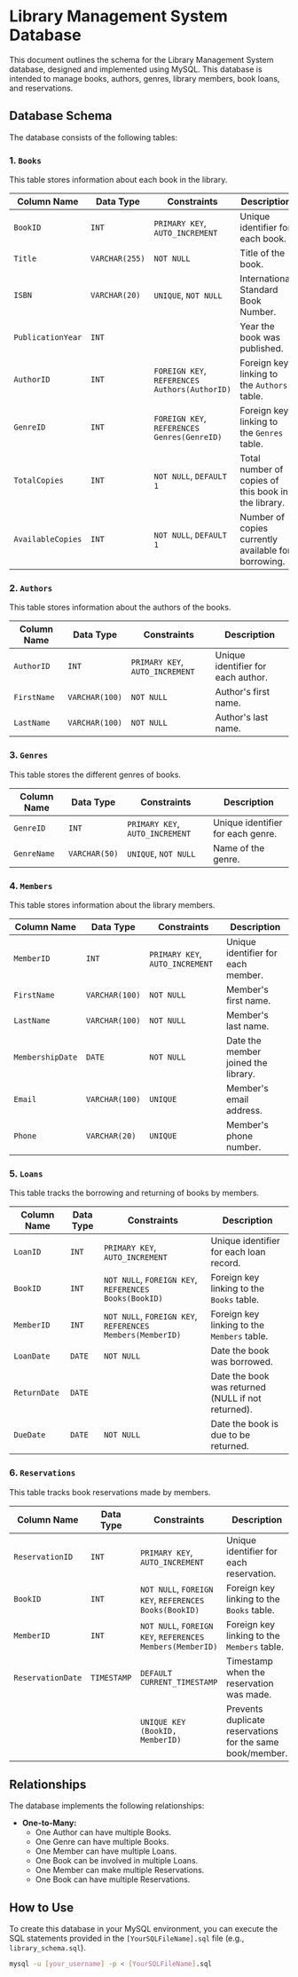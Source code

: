 # Library Management System Database

This document outlines the schema for the Library Management System database, designed and implemented using MySQL. This database is intended to manage books, authors, genres, library members, book loans, and reservations.

## Database Schema

The database consists of the following tables:

### 1. `Books`

This table stores information about each book in the library.

| Column Name      | Data Type     | Constraints                      | Description                                           |
|------------------|---------------|----------------------------------|-------------------------------------------------------|
| `BookID`         | `INT`         | `PRIMARY KEY`, `AUTO_INCREMENT`  | Unique identifier for each book.                      |
| `Title`          | `VARCHAR(255)`| `NOT NULL`                       | Title of the book.                                    |
| `ISBN`           | `VARCHAR(20)` | `UNIQUE`, `NOT NULL`             | International Standard Book Number.                   |
| `PublicationYear`| `INT`         |                                  | Year the book was published.                          |
| `AuthorID`       | `INT`         | `FOREIGN KEY`, `REFERENCES Authors(AuthorID)` | Foreign key linking to the `Authors` table.         |
| `GenreID`        | `INT`         | `FOREIGN KEY`, `REFERENCES Genres(GenreID)`   | Foreign key linking to the `Genres` table.          |
| `TotalCopies`    | `INT`         | `NOT NULL`, `DEFAULT 1`          | Total number of copies of this book in the library.  |
| `AvailableCopies`| `INT`         | `NOT NULL`, `DEFAULT 1`          | Number of copies currently available for borrowing. |

### 2. `Authors`

This table stores information about the authors of the books.

| Column Name | Data Type    | Constraints                     | Description                           |
|-------------|--------------|---------------------------------|---------------------------------------|
| `AuthorID`  | `INT`        | `PRIMARY KEY`, `AUTO_INCREMENT` | Unique identifier for each author.    |
| `FirstName` | `VARCHAR(100)`| `NOT NULL`                      | Author's first name.                  |
| `LastName`  | `VARCHAR(100)`| `NOT NULL`                      | Author's last name.                   |

### 3. `Genres`

This table stores the different genres of books.

| Column Name | Data Type   | Constraints                     | Description                      |
|-------------|-------------|---------------------------------|----------------------------------|
| `GenreID`   | `INT`       | `PRIMARY KEY`, `AUTO_INCREMENT` | Unique identifier for each genre. |
| `GenreName` | `VARCHAR(50)`| `UNIQUE`, `NOT NULL`            | Name of the genre.               |

### 4. `Members`

This table stores information about the library members.

| Column Name    | Data Type     | Constraints                      | Description                                  |
|----------------|---------------|----------------------------------|----------------------------------------------|
| `MemberID`     | `INT`         | `PRIMARY KEY`, `AUTO_INCREMENT`  | Unique identifier for each member.           |
| `FirstName`    | `VARCHAR(100)`| `NOT NULL`                       | Member's first name.                         |
| `LastName`     | `VARCHAR(100)`| `NOT NULL`                       | Member's last name.                          |
| `MembershipDate`| `DATE`        | `NOT NULL`                       | Date the member joined the library.          |
| `Email`        | `VARCHAR(100)`| `UNIQUE`                         | Member's email address.                      |
| `Phone`        | `VARCHAR(20)` | `UNIQUE`                         | Member's phone number.                       |

### 5. `Loans`

This table tracks the borrowing and returning of books by members.

| Column Name | Data Type | Constraints                                  | Description                                     |
|-------------|-----------|----------------------------------------------|-------------------------------------------------|
| `LoanID`    | `INT`     | `PRIMARY KEY`, `AUTO_INCREMENT`              | Unique identifier for each loan record.         |
| `BookID`    | `INT`     | `NOT NULL`, `FOREIGN KEY`, `REFERENCES Books(BookID)`   | Foreign key linking to the `Books` table.       |
| `MemberID`  | `INT`     | `NOT NULL`, `FOREIGN KEY`, `REFERENCES Members(MemberID)` | Foreign key linking to the `Members` table.     |
| `LoanDate`  | `DATE`    | `NOT NULL`                                   | Date the book was borrowed.                     |
| `ReturnDate`| `DATE`    |                                              | Date the book was returned (NULL if not returned).|
| `DueDate`   | `DATE`    | `NOT NULL`                                   | Date the book is due to be returned.            |

### 6. `Reservations`

This table tracks book reservations made by members.

| Column Name     | Data Type   | Constraints                                     | Description                                           |
|-----------------|-------------|-------------------------------------------------|-------------------------------------------------------|
| `ReservationID` | `INT`       | `PRIMARY KEY`, `AUTO_INCREMENT`                 | Unique identifier for each reservation.               |
| `BookID`        | `INT`       | `NOT NULL`, `FOREIGN KEY`, `REFERENCES Books(BookID)`   | Foreign key linking to the `Books` table.             |
| `MemberID`      | `INT`       | `NOT NULL`, `FOREIGN KEY`, `REFERENCES Members(MemberID)` | Foreign key linking to the `Members` table.           |
| `ReservationDate`| `TIMESTAMP` | `DEFAULT CURRENT_TIMESTAMP`                     | Timestamp when the reservation was made.              |
|                 |             | `UNIQUE KEY (BookID, MemberID)`                 | Prevents duplicate reservations for the same book/member.|

## Relationships

The database implements the following relationships:

* **One-to-Many:**
    * One Author can have multiple Books.
    * One Genre can have multiple Books.
    * One Member can have multiple Loans.
    * One Book can be involved in multiple Loans.
    * One Member can make multiple Reservations.
    * One Book can have multiple Reservations.

## How to Use

To create this database in your MySQL environment, you can execute the SQL statements provided in the `[YourSQLFileName].sql` file (e.g., `library_schema.sql`).

```bash
mysql -u [your_username] -p < [YourSQLFileName].sql
